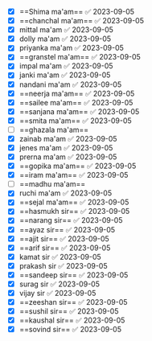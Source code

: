 - [x] ==Shima ma'am== ✅ 2023-09-05
- [x] ==chanchal ma'am== ✅ 2023-09-05
- [x] mittal ma'am ✅ 2023-09-05
- [x] dolly ma'am ✅ 2023-09-05
- [x] priyanka ma'am ✅ 2023-09-05
- [x] ==granstel ma'am== ✅ 2023-09-05
- [x] impal ma'am ✅ 2023-09-05
- [x] janki ma'am ✅ 2023-09-05
- [x] nandani ma'am ✅ 2023-09-05
- [x] ==neerja ma'am== ✅ 2023-09-05
- [x] ==sailee ma'am== ✅ 2023-09-05
- [x] ==sanjana ma'am== ✅ 2023-09-05
- [x] ==smita ma'am== ✅ 2023-09-05
- [ ] ==ghazala ma'am==
- [x] zainab ma'am ✅ 2023-09-05
- [x] jenes ma'am ✅ 2023-09-05
- [x] prerna ma'am ✅ 2023-09-05
- [x] ==gopika ma'am== ✅ 2023-09-05
- [x] ==iram ma'am== ✅ 2023-09-05
- [ ] ==madhu ma'am==
- [x] ruchi ma'am ✅ 2023-09-05
- [x] ==sejal ma'am== ✅ 2023-09-05
- [x] ==hasmukh sir== ✅ 2023-09-05
- [x] ==narang sir== ✅ 2023-09-05
- [x] ==ayaz sir== ✅ 2023-09-05
- [x] ==ajit sir== ✅ 2023-09-05
- [x] ==arif sir== ✅ 2023-09-05
- [x] kamat sir ✅ 2023-09-05
- [x] prakash sir ✅ 2023-09-05
- [x] ==sandeep sir== ✅ 2023-09-05
- [x] surag sir ✅ 2023-09-05
- [x] vijay sir ✅ 2023-09-05
- [x] ==zeeshan sir== ✅ 2023-09-05
- [x] ==sushil sir== ✅ 2023-09-05
- [x] ==kaushal sir== ✅ 2023-09-05
- [x] ==sovind sir== ✅ 2023-09-05